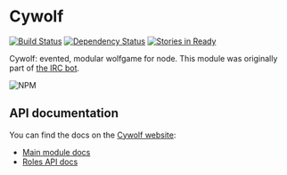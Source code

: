 Cywolf
======
[![Build Status](https://travis-ci.org/WhiskTech/cywolf.png?branch=master)](https://travis-ci.org/WhiskTech/cywolf) [![Dependency Status](https://gemnasium.com/WhiskTech/cywolf.png)](https://gemnasium.com/WhiskTech/cywolf) [![Stories in Ready](https://badge.waffle.io/WhiskTech/cywolf.png?label=ready)](https://waffle.io/WhiskTech/cywolf) 

Cywolf: evented, modular wolfgame for node.
This module was originally part of [the IRC bot](http://github.com/whiskers75/cyril).

![NPM](https://nodei.co/npm/cywolf.png?downloads=true&stars=true)

## API documentation

You can find the docs on the [Cywolf website](http://cywolf.co.uk):
- [Main module docs](http://cywolf.co.uk/docs/index.html)
- [Roles API docs](http://cywolf.co.uk/docs/villager.html)
